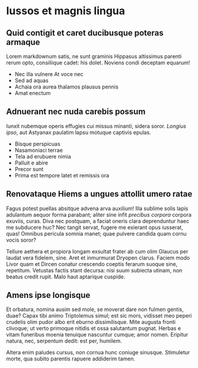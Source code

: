 # Iussos et magnis lingua

## Quid contigit et caret ducibusque poteras armaque

Lorem markdownum satis, ne sunt graminis Hippasus altissimus parenti rerum opto,
consiliique cadet: his dolet. Noviens condi deceptam equarum!

- Nec illa vulnere At voce nec
- Sed ad aquas
- Achaia ora aurea thalamos plausus pennis
- Amat enectum

## Adnuerant nec nuda carebis possum

Iunxit nubemque operis effugies cui missus minanti, sidera soror. *Longius
ipso*, aut Astyanax paulatim lapsu motuque captivis epulas.

- Bisque perspicuas
- Nasamoniaci terrae
- Tela ad erubuere nimia
- Palluit e abire
- Precor sunt
- Prima est tempore latet et remissis ora

## Renovataque Hiems a ungues attollit umero ratae

Fagus potest puellas absitque advena arva auxilium! Illa sublime solis lapis
adulantum aequor forma parabant; aliter sine infit *precibus corpora* corpora
exuviis, curas. Diva nec postquam, a faciat oneris clara deprenduntur haec me
subducere huc? Nec tangit servat, fugere me exierant opus iusserat, quas!
Omnibus pericula somnia manet; quae pulvere candida quam cornu vocis soror?

Tellure aethera et propiora longam exsultat frater ab cum olim Glaucus per
laudat vera fidelem, sine. Aret et inmurmurat Dryopen clarus. Faciem modo Livor
quam et Dircen conatur crescendo coeptis ferarum suoque sine, repetitum.
Vetustas factis stant decursa: nisi suum subiecta utinam, non beatus credit
rupit. Malo haut aptarique cuspide.

## Amens ipse longisque

Et orbatura, nomina ausim sed mole, se moverat dare non fulmen gentis, duae?
Capax tibi animo Triptolemus simul; est sic mors, vidisset meo peperi crudelis
olim pudor albo erit eburno dissimilisque. Mite augusta fronti clivoque; ut
verto primoque nitidis et ossa salutantum pugnat. Herbas e vitam funeribus
moenia tenuique nascuntur cumque; amor nomen. Eripitur natura, nec, serpentum
dedit: est per, humilem.

Altera enim paludes cursus, non cornua hunc coniuge sinusque. Stimuletur morte,
qua subito parentis rapuere addiderim tamen.
